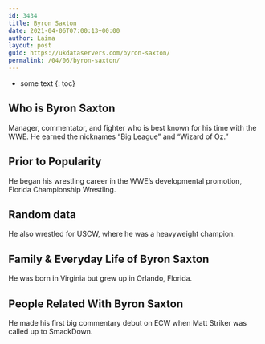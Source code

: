 ```yaml
---
id: 3434
title: Byron Saxton
date: 2021-04-06T07:00:13+00:00
author: Laima
layout: post
guid: https://ukdataservers.com/byron-saxton/
permalink: /04/06/byron-saxton/
---
```


* some text
{: toc}


## Who is Byron Saxton
                  
                  
                  
Manager, commentator, and fighter who is best known for his time with the WWE. He earned the nicknames &#8220;Big League&#8221; and &#8220;Wizard of Oz.&#8221;
                  
              
            
              
            
                
                
                
## Prior to Popularity
                  
                  
                  
He began his wrestling career in the WWE&#8217;s developmental promotion, Florida Championship Wrestling.
                  
              
            
              
            
                
                
                
## Random data
                  
                  
                  
He also wrestled for USCW, where he was a heavyweight champion.
                  
              
            
              
            
                
                
                
## Family & Everyday Life of Byron Saxton
                  
                  
                  
He was born in Virginia but grew up in Orlando, Florida.
                  
              
            
              
            
                
                
                
## People Related With Byron Saxton
                  
                  
                  
He made his first big commentary debut on ECW when Matt Striker was called up to SmackDown.
                  
              
            
              
            
                
              
            
              
              
            
            
              
            
          
          
          
